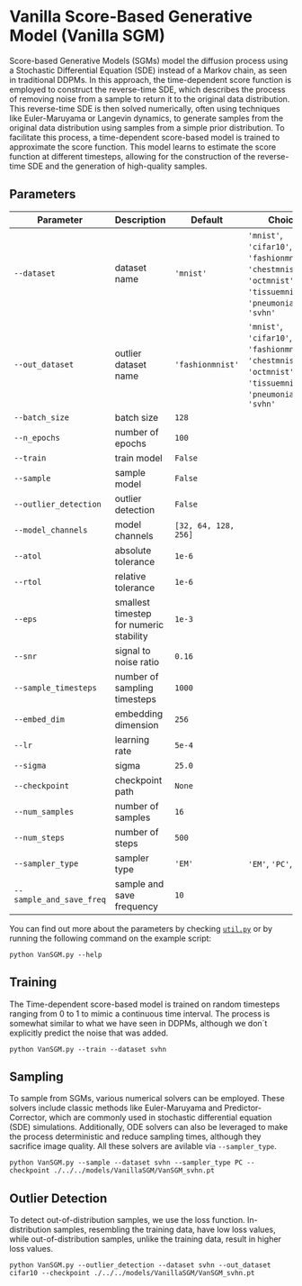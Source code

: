 # Vanilla Score-Based Generative Model (Vanilla SGM)

Score-based Generative Models (SGMs) model the diffusion process using a Stochastic Differential Equation (SDE) instead of a Markov chain, as seen in traditional DDPMs. In this approach, the time-dependent score function is employed to construct the reverse-time SDE, which describes the process of removing noise from a sample to return it to the original data distribution. This reverse-time SDE is then solved numerically, often using techniques like Euler-Maruyama or Langevin dynamics, to generate samples from the original data distribution using samples from a simple prior distribution. To facilitate this process, a time-dependent score-based model is trained to approximate the score function. This model learns to estimate the score function at different timesteps, allowing for the construction of the reverse-time SDE and the generation of high-quality samples.

## Parameters

| Parameter             | Description                            | Default | Choices                                                      |
|-----------------------|----------------------------------------|---------|--------------------------------------------------------------|
| `--dataset`           | dataset name                           | `'mnist'` | `'mnist'`, `'cifar10'`, `'fashionmnist'`, `'chestmnist'`, `'octmnist'`, `'tissuemnist'`, `'pneumoniamnist'`, `'svhn'` |
| `--out_dataset`       | outlier dataset name                   | `'fashionmnist'` | `'mnist'`, `'cifar10'`, `'fashionmnist'`, `'chestmnist'`, `'octmnist'`, `'tissuemnist'`, `'pneumoniamnist'`, `'svhn'` |
| `--batch_size`        | batch size                             | `128`   |                                                              |
| `--n_epochs`          | number of epochs                       | `100`   |                                                              |
| `--train`             | train model                            | `False` |                                                              |
| `--sample`            | sample model                           | `False` |                                                              |
| `--outlier_detection` | outlier detection                      | `False` |                                                              |
| `--model_channels`    | model channels                         | `[32, 64, 128, 256]` |                                                |
| `--atol`              | absolute tolerance                     | `1e-6`  |                                                              |
| `--rtol`              | relative tolerance                     | `1e-6`  |                                                              |
| `--eps`               | smallest timestep for numeric stability| `1e-3`  |                                                              |
| `--snr`               | signal to noise ratio                  | `0.16`  |                                                              |
| `--sample_timesteps`  | number of sampling timesteps           | `1000`  |                                                              |
| `--embed_dim`         | embedding dimension                    | `256`   |                                                              |
| `--lr`                | learning rate                          | `5e-4`  |                                                              |
| `--sigma`             | sigma                                  | `25.0`  |                                                              |
| `--checkpoint`        | checkpoint path                        | `None`  |                                                              |
| `--num_samples`       | number of samples                      | `16`    |                                                              |
| `--num_steps`         | number of steps                        | `500`   |                                                              |
| `--sampler_type`      | sampler type                           | `'EM'`  | `'EM'`, `'PC'`, `'ODE'`                                     |
| `--sample_and_save_freq` | sample and save frequency           | `10`    |                                                              |

You can find out more about the parameters by checking [`util.py`](./../src/generativezoo/utils/util.py) or by running the following command on the example script:

    python VanSGM.py --help

## Training

The Time-dependent score-based model is trained on random timesteps ranging from 0 to 1 to mimic a continuous time interval. The process is somewhat similar to what we have seen in DDPMs, although we don´t explicitly predict the noise that was added.

    python VanSGM.py --train --dataset svhn

## Sampling

To sample from SGMs, various numerical solvers can be employed. These solvers include classic methods like Euler-Maruyama and Predictor-Corrector, which are commonly used in stochastic differential equation (SDE) simulations. Additionally, ODE solvers can also be leveraged to make the process deterministic and reduce sampling times, although they sacrifice image quality. All these solvers are avilable via `--sampler_type`.

    python VanSGM.py --sample --dataset svhn --sampler_type PC --checkpoint ./../../models/VanillaSGM/VanSGM_svhn.pt

## Outlier Detection

To detect out-of-distribution samples, we use the loss function. In-distribution samples, resembling the training data, have low loss values, while out-of-distribution samples, unlike the training data, result in higher loss values.

    python VanSGM.py --outlier_detection --dataset svhn --out_dataset cifar10 --checkpoint ./../../models/VanillaSGM/VanSGM_svhn.pt